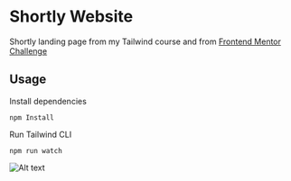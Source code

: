 # Shortly Website

Shortly landing page from my Tailwind course and from [Frontend Mentor Challenge](https://www.frontendmentor.io/challenges/url-shortening-api-landing-page-2ce3ob-G)

## Usage

Install dependencies

```
npm Install
```

Run Tailwind CLI

```
npm run watch
```

![Alt text](images/shortly.png)
